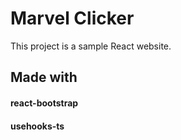 # Marvel Clicker

This project is a sample React website.

## Made with

#### react-bootstrap
#### usehooks-ts
